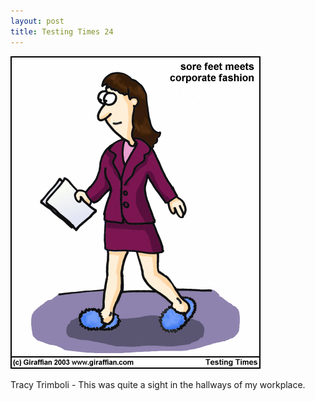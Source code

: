 ```yaml
---
layout: post
title: Testing Times 24
---
```

<img src="/images/tt0024.png">

Tracy Trimboli - This was quite a sight in the hallways of my workplace. 
